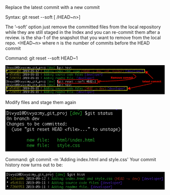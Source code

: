 Replace the latest commit with a new commit

Syntax: git reset --soft [ <commit-id>/HEAD~n>]

The ‘–soft’ option just remove the committed files from the local repository while they are still
staged in the Index and you can re-commit them after a review. <commit-id> is the sha-1 of the
snapshot that you want to remove from the local repo. <HEAD~n> where n is the number of commits before the HEAD commit

Command: git reset --soft HEAD~1

![git reset --soft HEAD~1](images/2020/03/git-reset-soft-head-1.png)

Modify files and stage them again

![git reset --soft HEAD~2](images/2020/03/git-reset-soft-head-2.png)

Command: git commit -m 'Adding index.html and style.css'
Your commit history now turns out to be:

![git reset --soft HEAD~3](images/2020/03/git-reset-soft-head-3.png)

